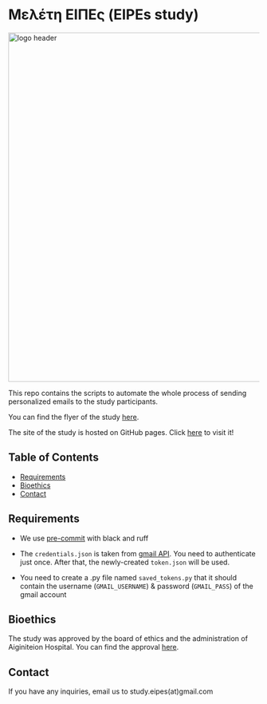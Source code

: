 # Μελέτη ΕΙΠΕς (EIPEs study)

<a href="https://i.ibb.co/qskr3ZR/eipes-header.png">
    <img src="https://i.ibb.co/qskr3ZR/eipes-header.png" alt="logo header" style="width:700px;">
    <br/>
</a>

This repo contains the scripts to automate the whole process of sending personalized emails to the study participants.

You can find the flyer of the study [here](https://github.com/LabAsim/eipes_study/blob/master/media/eipes.png?raw=true).

The site of the study is hosted on GitHub pages. Click [here](https://labasim.github.io/eipes_study/) to visit it!

## Table of Contents

* [Requirements](#Requirements)
* [Bioethics](#Bioethics)
* [Contact](#Contact)

## Requirements

* We use [pre-commit](https://pre-commit.com/) with black and ruff

* The `credentials.json` is taken from [gmail API](https://developers.google.com/gmail/api/guides).
You need to authenticate just once. After that, the newly-created `token.json` will be used.

* You need to create a .py file named `saved_tokens.py` that
it should contain the username (`GMAIL_USERNAME`) & password (`GMAIL_PASS`) of the gmail account

## Bioethics

The study was approved by the board of ethics and the administration of Aiginiteion Hospital.
You can find the approval [here](https://diavgeia.gov.gr/doc/%CE%A1%CE%9B%CE%92246%CE%A88%CE%9D2-4%CE%A4%CE%92).


## Contact

If you have any inquiries, email us to study.eipes(at)gmail.com
